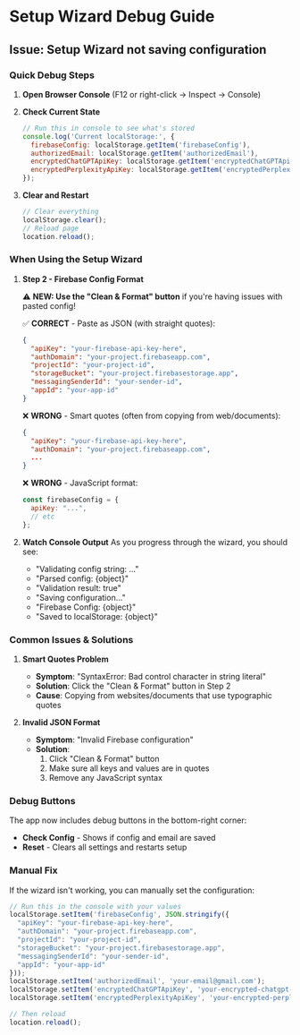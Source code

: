 # Setup Wizard Debug Guide

## Issue: Setup Wizard not saving configuration

### Quick Debug Steps

1. **Open Browser Console** (F12 or right-click → Inspect → Console)

2. **Check Current State**
   ```javascript
   // Run this in console to see what's stored
   console.log('Current localStorage:', {
     firebaseConfig: localStorage.getItem('firebaseConfig'),
     authorizedEmail: localStorage.getItem('authorizedEmail'),
     encryptedChatGPTApiKey: localStorage.getItem('encryptedChatGPTApiKey'),
     encryptedPerplexityApiKey: localStorage.getItem('encryptedPerplexityApiKey')
   });
   ```

3. **Clear and Restart**
   ```javascript
   // Clear everything
   localStorage.clear();
   // Reload page
   location.reload();
   ```

### When Using the Setup Wizard

1. **Step 2 - Firebase Config Format**
   
   ⚠️ **NEW: Use the "Clean & Format" button** if you're having issues with pasted config!
   
   ✅ **CORRECT** - Paste as JSON (with straight quotes):
   ```json
   {
     "apiKey": "your-firebase-api-key-here",
     "authDomain": "your-project.firebaseapp.com",
     "projectId": "your-project-id",
     "storageBucket": "your-project.firebasestorage.app",
     "messagingSenderId": "your-sender-id",
     "appId": "your-app-id"
   }
   ```

   ❌ **WRONG** - Smart quotes (often from copying from web/documents):
   ```json
   {
     "apiKey": "your-firebase-api-key-here",
     "authDomain": "your-project.firebaseapp.com",
     ...
   }
   ```

   ❌ **WRONG** - JavaScript format:
   ```javascript
   const firebaseConfig = {
     apiKey: "...",
     // etc
   };
   ```

2. **Watch Console Output**
   As you progress through the wizard, you should see:
   - "Validating config string: ..."
   - "Parsed config: {object}"
   - "Validation result: true"
   - "Saving configuration..."
   - "Firebase Config: {object}"
   - "Saved to localStorage: {object}"

### Common Issues & Solutions

1. **Smart Quotes Problem**
   - **Symptom**: "SyntaxError: Bad control character in string literal"
   - **Solution**: Click the "Clean & Format" button in Step 2
   - **Cause**: Copying from websites/documents that use typographic quotes

2. **Invalid JSON Format**
   - **Symptom**: "Invalid Firebase configuration"
   - **Solution**: 
     1. Click "Clean & Format" button
     2. Make sure all keys and values are in quotes
     3. Remove any JavaScript syntax

### Debug Buttons

The app now includes debug buttons in the bottom-right corner:
- **Check Config** - Shows if config and email are saved
- **Reset** - Clears all settings and restarts setup

### Manual Fix

If the wizard isn't working, you can manually set the configuration:

```javascript
// Run this in the console with your values
localStorage.setItem('firebaseConfig', JSON.stringify({
  "apiKey": "your-firebase-api-key-here",
  "authDomain": "your-project.firebaseapp.com",
  "projectId": "your-project-id",
  "storageBucket": "your-project.firebasestorage.app",
  "messagingSenderId": "your-sender-id",
  "appId": "your-app-id"
}));
localStorage.setItem('authorizedEmail', 'your-email@gmail.com');
localStorage.setItem('encryptedChatGPTApiKey', 'your-encrypted-chatgpt-key');
localStorage.setItem('encryptedPerplexityApiKey', 'your-encrypted-perplexity-key');

// Then reload
location.reload();
``` 